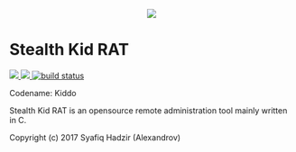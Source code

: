<p align="center">
    <img src="https://www.crelotech.com/github/stealthkid.png" />
</p>

# Stealth Kid RAT
<p align="left">
    <a href="#backers" alt="Backers on Open Collective">
        <img src="https://opencollective.com/shields/backers/badge.svg" />
    </a>
    <a href="#sponsors" alt="Sponsors on Open Collective">
        <img src="https://opencollective.com/shields/sponsors/badge.svg" />
    </a>
    <a href="https://circleci.com/gh/badges/shields/tree/master">
        <img src="https://img.shields.io/circleci/project/github/badges/shields.svg" alt="build status" />
    </a>
</p>


Codename: Kiddo

Stealth Kid RAT is an opensource remote administration tool mainly written in C.

Copyright (c) 2017 Syafiq Hadzir (Alexandrov)
